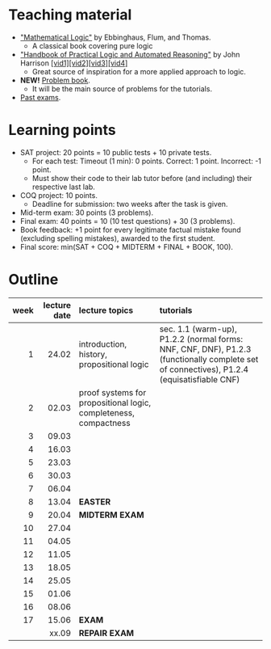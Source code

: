 # Teaching material

- ["Mathematical Logic"](https://www.springer.com/gp/book/9780387942582) by Ebbinghaus, Flum, and Thomas.
  - A classical book covering pure logic
- ["Handbook of Practical Logic and Automated Reasoning"](https://www.cl.cam.ac.uk/~jrh13/atp/) by John Harrison [[vid1]](https://www.youtube.com/watch?v=Nydg-N83VYc)[[vid2]](https://www.youtube.com/watch?v=iPFJY0aW4E4)[[vid3]](https://www.youtube.com/watch?v=ZdJ0-V77f_0)[[vid4]](https://www.youtube.com/watch?v=g3EQKBMq5h0)
  - Great source of inspiration for a more applied approach to logic.
- **NEW!** [Problem book]().
  - It will be the main source of problems for the tutorials.
- [Past exams](https://moodle.mimuw.edu.pl/mod/url/view.php?id=13772).

# Learning points
- SAT project: 20 points = 10 public tests + 10 private tests.
  - For each test: Timeout (1 min): 0 points. Correct: 1 point. Incorrect: -1 point.
  - Must show their code to their lab tutor before (and including) their respective last lab.
- COQ project: 10 points.
  - Deadline for submission: two weeks after the task is given.
- Mid-term exam: 30 points (3 problems).
- Final exam: 40 points = 10 (10 test questions) + 30 (3 problems).
- Book feedback: +1 point for every legitimate factual mistake found (excluding spelling mistakes), awarded to the first student.
- Final score: min(SAT +  COQ + MIDTERM + FINAL + BOOK, 100).

# Outline

| week  | lecture date | lecture topics  |  tutorials | 
|---:|---:|:---|:--|
| 1  | 24.02  |  introduction, history, propositional logic | sec. 1.1 (warm-up), P1.2.2 (normal forms: NNF, CNF, DNF), P1.2.3 (functionally complete set of connectives), P1.2.4 (equisatisfiable CNF)  | 
| 2 | 02.03 | proof systems for propositional logic, completeness, compactness | |
| 3 | 09.03 |  | |
| 4 | 16.03 |  | |
| 5 | 23.03 |  | |
| 6 | 30.03 |  | |
| 7 | 06.04 | | |
| 8 | 13.04 | **EASTER** | 
| 9 | 20.04 | **MIDTERM EXAM** | |
| 10 | 27.04 |  | |
| 11 | 04.05 | | |
| 12 | 11.05 |  | |
| 13 | 18.05 |  | |
| 14 | 25.05 |  | |
| 15 | 01.06 |  | |
| 16 | 08.06 |  | |
| 17 | 15.06 | **EXAM** | |
|  | xx.09 | **REPAIR EXAM** | |

